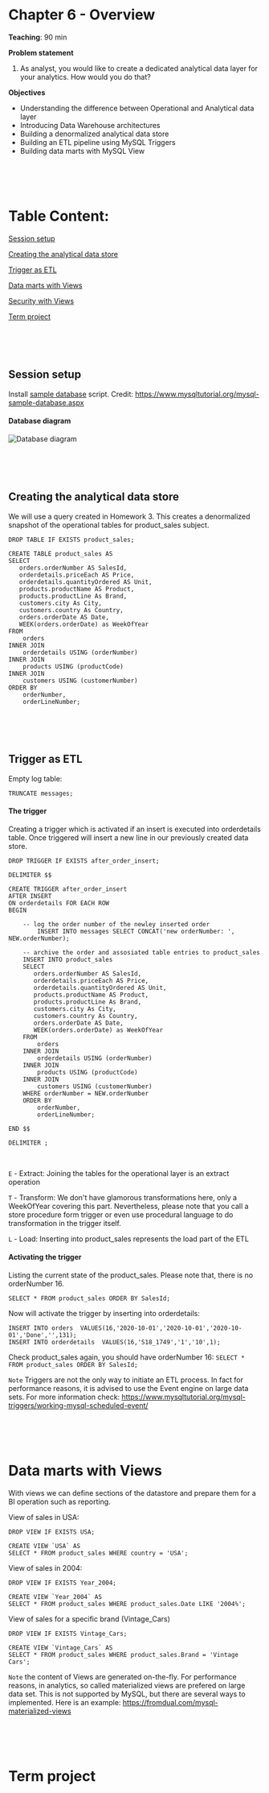 # Chapter 6 - Overview

**Teaching**: 90 min

**Problem statement**
1. As analyst, you would like to create a dedicated analytical data layer for your analytics. How would you do that?

**Objectives**
* Understanding the difference between Operational and Analytical data layer
* Introducing Data Warehouse architectures
* Building a denormalized analytical data store 
* Building an ETL pipeline using MySQL Triggers 
* Building data marts with MySQL View



<br/><br/><br/>

# Table Content:
[Session setup](#setup)

[Creating the analytical data store](#dw)

[Trigger as ETL](#etl)

[Data marts with Views](#datamart)

[Security with Views](#security)

[Term project](#homework)  


<br/><br/><br/>
<a name="setup"/>
## Session setup

Install [sample database](/SQL5/sampledatabase_create.sql?raw=true) script. Credit: https://www.mysqltutorial.org/mysql-sample-database.aspx

#### Database diagram
![Database diagram](/SQL5/sampledatabase_diagram.png)

<br/><br/><br/>
<a name="dw"/>
## Creating the analytical data store

We will use a query created in Homework 3. This creates a denormalized snapshot of the operational tables for product_sales subject. 

```
DROP TABLE IF EXISTS product_sales;

CREATE TABLE product_sales AS
SELECT 
   orders.orderNumber AS SalesId, 
   orderdetails.priceEach AS Price, 
   orderdetails.quantityOrdered AS Unit,
   products.productName AS Product,
   products.productLine As Brand,   
   customers.city As City,
   customers.country As Country,   
   orders.orderDate AS Date,
   WEEK(orders.orderDate) as WeekOfYear
FROM
    orders
INNER JOIN
    orderdetails USING (orderNumber)
INNER JOIN
    products USING (productCode)
INNER JOIN
    customers USING (customerNumber)
ORDER BY 
    orderNumber, 
    orderLineNumber;
```

<br/><br/><br/>
<a name="etl"/>
## Trigger as ETL

Empty log table:

`TRUNCATE messages;`

#### The trigger
Creating a trigger which is activated if an insert is executed into orderdetails table. Once triggered will insert a new line in our previously created data store.

```
DROP TRIGGER IF EXISTS after_order_insert; 

DELIMITER $$

CREATE TRIGGER after_order_insert
AFTER INSERT
ON orderdetails FOR EACH ROW
BEGIN
	
	-- log the order number of the newley inserted order
    	INSERT INTO messages SELECT CONCAT('new orderNumber: ', NEW.orderNumber);

	-- archive the order and assosiated table entries to product_sales
  	INSERT INTO product_sales
	SELECT 
	   orders.orderNumber AS SalesId, 
	   orderdetails.priceEach AS Price, 
	   orderdetails.quantityOrdered AS Unit,
	   products.productName AS Product,
	   products.productLine As Brand,
	   customers.city As City,
	   customers.country As Country,   
	   orders.orderDate AS Date,
	   WEEK(orders.orderDate) as WeekOfYear
	FROM
		orders
	INNER JOIN
		orderdetails USING (orderNumber)
	INNER JOIN
		products USING (productCode)
	INNER JOIN
		customers USING (customerNumber)
	WHERE orderNumber = NEW.orderNumber
	ORDER BY 
		orderNumber, 
		orderLineNumber;
        
END $$

DELIMITER ;
```

<br>

`E` - Extract: Joining the tables for the operational layer is an extract operation

`T` - Transform: We don't have glamorous transformations here, only a WeekOfYear covering this part. Nevertheless, please note that you call a store procedure form trigger or even use procedural language to do transformation in the trigger itself. 

`L` - Load: Inserting into product_sales represents the load part of the ETL

#### Activating the trigger

Listing the current state of the product_sales. Please note that, there is no orderNumber 16.

`SELECT * FROM product_sales ORDER BY SalesId;`

Now will activate the trigger by inserting into orderdetails:
```
INSERT INTO orders  VALUES(16,'2020-10-01','2020-10-01','2020-10-01','Done','',131);
INSERT INTO orderdetails  VALUES(16,'S18_1749','1','10',1);
```

Check product_sales again, you should have orderNumber 16:
`SELECT * FROM product_sales ORDER BY SalesId;`

`Note` Triggers are not the only way to initiate an ETL process. In fact for performance reasons, it is advised to use the Event engine on large data sets. For more information check: https://www.mysqltutorial.org/mysql-triggers/working-mysql-scheduled-event/


<br/><br/><br/>
<a name="datamart"/>
# Data marts with Views

With views we can define sections of the datastore and prepare them for a BI operation such as reporting.

View of sales in USA:
```
DROP VIEW IF EXISTS USA;

CREATE VIEW `USA` AS
SELECT * FROM product_sales WHERE country = 'USA';
```

View of sales in 2004:
```
DROP VIEW IF EXISTS Year_2004;

CREATE VIEW `Year_2004` AS
SELECT * FROM product_sales WHERE product_sales.Date LIKE '2004%';
```

View of sales for a specific brand (Vintage_Cars)
```
DROP VIEW IF EXISTS Vintage_Cars;

CREATE VIEW `Vintage_Cars` AS
SELECT * FROM product_sales WHERE product_sales.Brand = 'Vintage Cars';
```

`Note` the content of Views are generated on-the-fly. For performance reasons, in analytics, so called materialized views are prefered on large data set. This is not supported by MySQL, but there are several ways to implemented. Here is an example: https://fromdual.com/mysql-materialized-views




<br/><br/><br/>
<a name="homework"/>
# Term project








